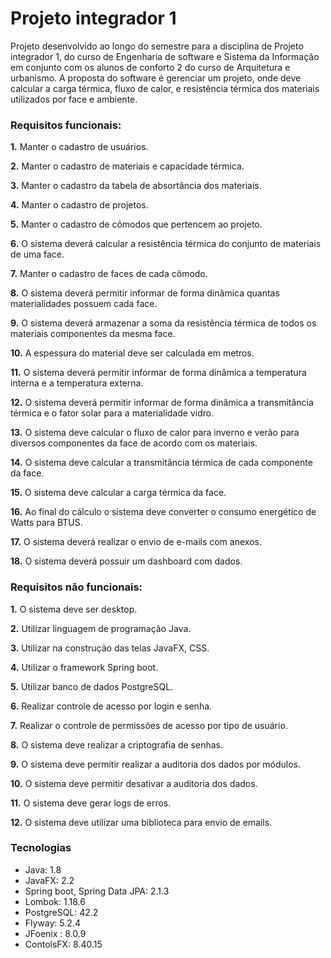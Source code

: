 # Projeto integrador 1

Projeto desenvolvido ao longo do semestre para a disciplina de Projeto integrador 1, do curso de Engenharia de software e Sistema da Informação em conjunto com os alunos de conforto 2 do curso de Arquitetura e urbanismo.
A proposta do software é gerenciar um projeto, onde deve calcular a carga térmica, fluxo de calor, e resistência térmica dos materiais utilizados por face e ambiente.


### Requisitos funcionais:
**1.** Manter o cadastro de usuários.

**2.** Manter o cadastro de materiais e capacidade térmica.

**3.** Manter o cadastro da tabela de absortância dos materiais.

**4.** Manter o cadastro de projetos.

**5.** Manter o cadastro de cômodos que pertencem ao projeto.

**6.** O sistema deverá  calcular a resistência  térmica do conjunto de materiais de uma face.

**7.** Manter o cadastro de faces de cada cômodo.

**8.** O sistema deverá permitir informar de forma dinâmica quantas materialidades possuem cada face.

**9.** O sistema deverá armazenar a soma da resistência térmica de todos os materiais componentes da mesma face.

**10.** A espessura do material deve ser calculada em metros.

**11.** O sistema deverá permitir informar de forma dinâmica a temperatura interna e a temperatura externa.

**12.** O sistema deverá permitir informar de forma dinâmica a transmitância térmica e o fator solar para a materialidade vidro.

**13.** O sistema deve calcular o fluxo de calor para inverno e verão para diversos componentes da face de acordo com os materiais.

**14.** O sistema deve calcular a transmitância térmica de cada componente da face.

**15.** O sistema deve calcular a carga térmica da face.

**16.** Ao final do cálculo o sistema deve converter o consumo energético de Watts para BTUS.

**17.** O sistema deverá realizar o envio de e-mails com anexos.

**18.** O sistema deverá possuir um dashboard com dados.


### Requisitos não funcionais:
**1.** O sistema deve ser desktop.

**2.** Utilizar linguagem de programação Java.

**3.** Utilizar na construção das telas JavaFX, CSS.

**4.** Utilizar o framework Spring boot.

**5.** Utilizar banco de dados PostgreSQL.

**6.** Realizar controle de acesso por login e senha.

**7.** Realizar o controle de permissões de acesso por tipo de usuário.

**8.** O sistema deve realizar a criptografia de senhas.

**9.** O sistema deve permitir realizar a auditoria dos dados por módulos.

**10.** O sistema deve permitir desativar a auditoria dos dados.

**11.** O sistema deve gerar logs de erros. 

**12.** O sistema deve utilizar uma biblioteca para envio de emails.


### Tecnologias
  * Java: 1.8
  * JavaFX: 2.2
  * Spring boot, Spring Data JPA: 2.1.3
  * Lombok: 1.18.6
  * PostgreSQL: 42.2
  * Flyway: 5.2.4
  * JFoenix : 8.0.9
  * ContolsFX: 8.40.15
